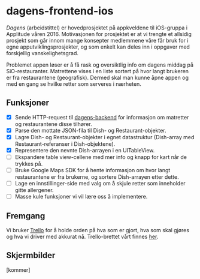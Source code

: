 # dagens-frontend-ios

*Dagens* (arbeidstittel) er hovedprosjektet på appkveldene til iOS-gruppa i Applitude våren 2016. Motivasjonen for prosjektet er at vi trengte et allsidig prosjekt som går innom mange konsepter medlemmene våre får bruk for i egne apputviklingsprosjekter, og som enkelt kan deles inn i oppgaver med forskjellig vanskelighetsgrad.

Problemet appen løser er å få rask og oversiktlig info om dagens middag på SiO-restauranter. Matrettene vises i en liste sortert på hvor langt brukeren er fra restaurantene (geografisk). Dermed skal man kunne åpne appen og med en gang se hvilke retter som serveres i nærheten.

## Funksjoner

- [x] Sende HTTP-request til [dagens-backend](http://github.com/applitude/dagens-backend) for informasjon om matretter og restaurantene disse tilhører.
- [x] Parse den mottate JSON-fila til Dish- og Restaurant-objekter.
- [x] Lagre Dish- og Restaurant-objekter i egnet datastruktur (Dish-array med Restaurant-referanser i Dish-objektene).
- [x] Representere den nevnte Dish-arrayen i en UITableView.
- [ ] Ekspandere table view-cellene med mer info og knapp for kart når de trykkes på.
- [ ] Bruke Google Maps SDK for å hente informasjon om hvor langt restaurantene er fra brukerne, og sortere Dish-arrayen etter dette.
- [ ] Lage en innstillinger-side med valg om å skjule retter som inneholder gitte allergener.
- [ ] Masse kule funksjoner vi vil lære oss å implementere.

## Fremgang

Vi bruker [Trello](http://trello.com) for å holde orden på hva som er gjort, hva som skal gjøres og hva vi driver med akkurat nå. Trello-brettet vårt finnes [her](https://trello.com/b/3Swlyr9Q/dagens-frontend-ios).

## Skjermbilder

[kommer]
